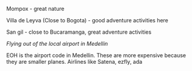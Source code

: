 Mompox - great nature

Villa de Leyva (Close to Bogota) - good adventure activities here

San gil - close to Bucaramanga, great adventure activities

*Flying out of the local airport in Medellin*

EOH is the airport code in Medellin.  These are more expensive because they are smaller planes.  Airlines like Satena, ezfly, ada
